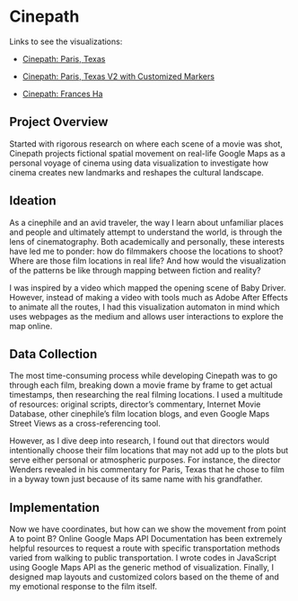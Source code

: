 # Cinepath

Links to see the visualizations:

- [Cinepath: Paris, Texas](https://lilanyang.studio/cinepath-paris-texas)

- [Cinepath: Paris, Texas V2 with Customized Markers](https://lilanyang.studio/v2-cinepath-paris-texas)

- [Cinepath: Frances Ha](https://lilanyang.studio/cinepath-frances-ha)

## Project Overview
Started with rigorous research on where each scene of a movie was shot, Cinepath projects fictional spatial movement on real-life Google Maps as a personal voyage of cinema using data visualization to investigate how cinema creates new landmarks and reshapes the cultural landscape.

## Ideation
As a cinephile and an avid traveler, the way I learn about unfamiliar places and people and ultimately attempt to understand the world, is through the lens of cinematography. Both academically and personally, these interests have led me to ponder: how do filmmakers choose the locations to shoot? Where are those film locations in real life? And how would the visualization of the patterns be like through mapping between fiction and reality?

I was inspired by a video which mapped the opening scene of Baby Driver. However, instead of making a video with tools much as Adobe After Effects to animate all the routes, I had this visualization automaton in mind which uses webpages as the medium and allows user interactions to explore the map online.

## Data Collection
The most time-consuming process while developing Cinepath was to go through each film, breaking down a movie frame by frame to get actual timestamps, then researching the real filming locations. I used a multitude of resources: original scripts, director’s commentary, Internet Movie Database, other cinephile’s film location blogs, and even Google Maps Street Views as a cross-referencing tool.

However, as I dive deep into research, I found out that directors would intentionally choose their film locations that may not add up to the plots but serve either personal or atmospheric purposes. For instance, the director Wenders revealed in his commentary for Paris, Texas that he chose to film in a byway town just because of its same name with his grandfather.

## Implementation
Now we have coordinates, but how can we show the movement from point A to point B? Online Google Maps API Documentation has been extremely helpful resources to request a route with specific transportation methods varied from walking to public transportation. I wrote codes in JavaScript using Google Maps API as the generic method of visualization. Finally, I designed map layouts and customized colors based on the theme of and my emotional response to the film itself.

